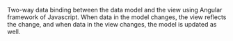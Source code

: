 Two-way data binding between the data model and the view using Angular framework of Javascript. When data in the model changes, the view reflects the change, and when data in the view changes, the model is updated as well.
